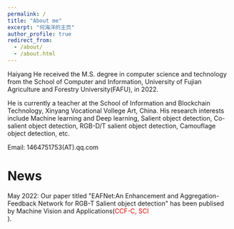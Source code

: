 ```yaml
---
permalink: /
title: "About me"
excerpt: "何海洋的主页"
author_profile: true
redirect_from: 
  - /about/
  - /about.html
---
```


Haiyang He received the M.S. degree in computer science and technology from the School of Computer and Information, University of Fujian Agriculture and Forestry University(FAFU), in 2022.

He is currently a teacher at the School of Information and Blockchain Technology, Xinyang Vocational Vollege Art, China. His research interests include Machine learning and Deep learning, Salient object detection, Co-salient object detection, RGB-D/T salient object detection, Camouflage object detection, etc.

Email: 1464751753(AT).qq.com

News
======
May 2022: Our paper titled "EAFNet:An Enhancement and Aggregation-Feedback Network for RGB-T Salient object detection" has been publised by Machine Vision and Applications(<font color="#dd0000">CCF-C, SCI</font><br />).
